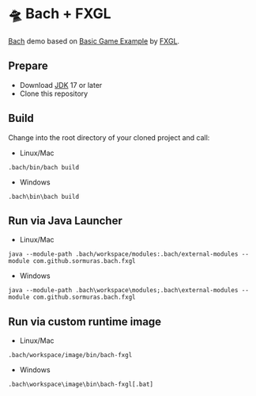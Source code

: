 # 🛸 Bach + FXGL

[Bach] demo based on [Basic Game Example](https://github.com/AlmasB/FXGL/wiki/Basic-Game-Example-%28FXGL-11%29) by [FXGL].

## Prepare

- Download [JDK] 17 or later
- Clone this repository

## Build

Change into the root directory of your cloned project and call:

- Linux/Mac
```shell script
.bach/bin/bach build
```

- Windows
```shell script
.bach\bin\bach build
```

## Run via Java Launcher

- Linux/Mac
```shell script
java --module-path .bach/workspace/modules:.bach/external-modules --module com.github.sormuras.bach.fxgl
```

- Windows
```shell script
java --module-path .bach\workspace\modules;.bach\external-modules --module com.github.sormuras.bach.fxgl
```

## Run via custom runtime image

- Linux/Mac
```shell script
.bach/workspace/image/bin/bach-fxgl
```

- Windows
```shell script
.bach\workspace\image\bin\bach-fxgl[.bat]
```

[Bach]: https://github.com/sormuras/bach
[JDK]: https://jdk.java.net
[FXGL]: https://almasb.github.io/FXGL
